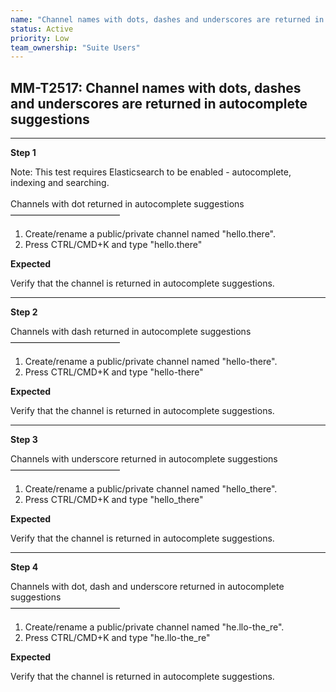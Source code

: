 ```yaml
---
name: "Channel names with dots, dashes and underscores are returned in autocomplete suggestions"
status: Active
priority: Low
team_ownership: "Suite Users"
---
```


## MM-T2517: Channel names with dots, dashes and underscores are returned in autocomplete suggestions

---

**Step 1**

Note: This test requires Elasticsearch to be enabled - autocomplete, indexing and searching.\
\
Channels with dot returned in autocomplete suggestions\
–––––––––––––––––––––––––

1. Create/rename a public/private channel named "hello.there".
2. Press CTRL/CMD+K and type "hello.there"

**Expected**

Verify that the channel is returned in autocomplete suggestions.

---

**Step 2**

Channels with dash returned in autocomplete suggestions\
–––––––––––––––––––––––––

1. Create/rename a public/private channel named "hello-there".
2. Press CTRL/CMD+K and type "hello-there"

**Expected**

Verify that the channel is returned in autocomplete suggestions.

---

**Step 3**

Channels with underscore returned in autocomplete suggestions\
–––––––––––––––––––––––––

1. Create/rename a public/private channel named "hello\_there".
2. Press CTRL/CMD+K and type "hello\_there"

**Expected**

Verify that the channel is returned in autocomplete suggestions.

---

**Step 4**

Channels with dot, dash and underscore returned in autocomplete suggestions\
–––––––––––––––––––––––––

1. Create/rename a public/private channel named "he.llo-the\_re".
2. Press CTRL/CMD+K and type "he.llo-the\_re"

**Expected**

Verify that the channel is returned in autocomplete suggestions.
